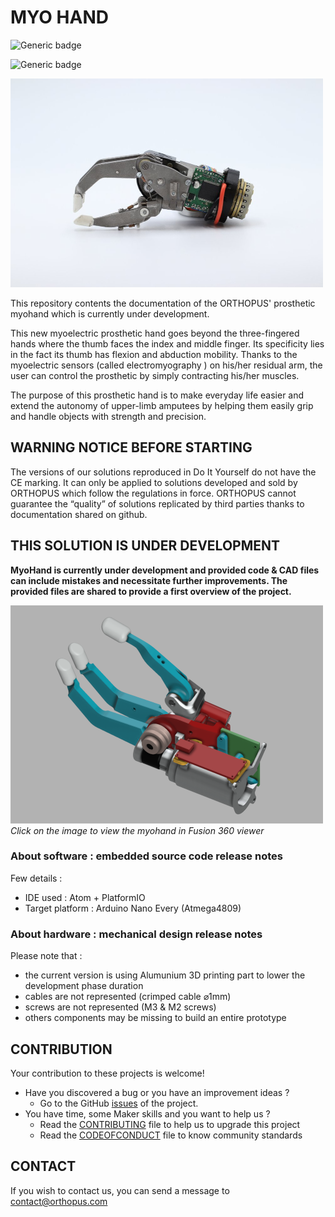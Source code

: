 # MYO HAND

![Generic badge](https://img.shields.io/badge/CE_Mark-NO-critical.svg)

![Generic badge](https://img.shields.io/badge/release-v1.2-blue)


![IMG_0521](assets/IMG_0521.jpg)

This repository contents the documentation of the ORTHOPUS' prosthetic myohand which is currently under development.

This new myoelectric prosthetic hand goes beyond the three-fingered  hands where the thumb faces the index and middle finger. Its specificity lies in the fact its thumb has flexion and abduction mobility. Thanks to the myoelectric sensors (called electromyography ) on his/her  residual arm, the user can control the prosthetic by simply contracting  his/her muscles.

The purpose of this prosthetic hand is to make  everyday life easier and extend the autonomy of upper-limb amputees by  helping them easily grip and handle objects with strength and precision.



## WARNING NOTICE BEFORE STARTING

The versions of our solutions reproduced in Do It Yourself do not have the CE marking. It can only be applied to solutions developed and sold by ORTHOPUS which follow the regulations in force.
ORTHOPUS cannot guarantee the “quality” of solutions replicated by third parties thanks to documentation shared on github.


## THIS SOLUTION IS UNDER DEVELOPMENT

**MyoHand is currently under development and provided code & CAD files can include mistakes and necessitate further improvements. The provided files are shared to provide a first overview of the project.**

[<img src="assets/myohand_fusion360.png" alt="myohand_fusion360"/>](https://a360.co/2OGJdoU)
*Click on the image to view the myohand in Fusion 360 viewer*

### About software : embedded source code release notes

Few details :
- IDE used : Atom + PlatformIO
- Target platform : Arduino Nano Every (Atmega4809)


### About hardware : mechanical design release notes

Please note that :
- the current version is using Alumunium 3D printing part to lower the development phase duration 
- cables are not represented (crimped cable ⌀1mm) 
- screws are not represented (M3 & M2 screws)
- others components may be missing to build an entire prototype
  


## CONTRIBUTION

Your contribution to these projects is welcome!

* Have you discovered a bug or you have an improvement ideas ?
  * Go to the GitHub [issues](https://github.com/orthopus/01-prosthetic-myo-hand/issues) of the project.
* You have time, some Maker skills and you want to help us ?
  * Read the [CONTRIBUTING](CONTRIBUTING.md) file to help us to upgrade this project
  * Read the [CODEOFCONDUCT](CODEOFCONDUCT.md) file to know community standards


## CONTACT

If you wish to contact us, you can send a message to contact@orthopus.com
